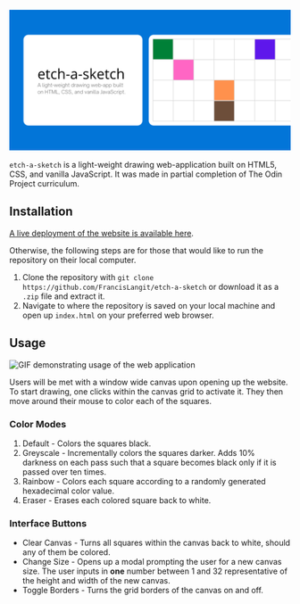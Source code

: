 ![README.md banner](readme_banner.png)

`etch-a-sketch` is a light-weight drawing web-application built on HTML5, CSS, and vanilla JavaScript. It was made in partial completion of The Odin Project curriculum.

## Installation

[A live deployment of the website is available here](https://francislangit.github.io/etch-a-sketch/).

Otherwise, the following steps are for those that would like to run the repository on their local computer.

1. Clone the repository with `git clone https://github.com/FrancisLangit/etch-a-sketch` or download it as a `.zip` file and extract it.
2. Navigate to where the repository is saved on your local machine and open up `index.html` on your preferred web browser.

## Usage

![GIF demonstrating usage of the web application](/home/francislangit/Desktop/etch-a-sketch/readme_usage_gif.gif)

Users will be met with a window wide canvas upon opening up the website. To start drawing, one clicks within the canvas grid to activate it. They then move around their mouse to color each of the squares.

### Color Modes

1. Default - Colors the squares black.
2. Greyscale - Incrementally colors the squares darker. Adds 10% darkness on each pass such that a square becomes black only if it is passed over ten times.
3. Rainbow - Colors each square according to a randomly generated hexadecimal color value.
4. Eraser - Erases each colored square back to white.

### Interface Buttons

- Clear Canvas - Turns all squares within the canvas back to white, should any of them be colored.
- Change Size - Opens up a modal prompting the user for a new canvas size. The user inputs in **one** number between 1 and 32 representative of the height and width of the new canvas.
- Toggle Borders - Turns the grid borders of the canvas on and off.





